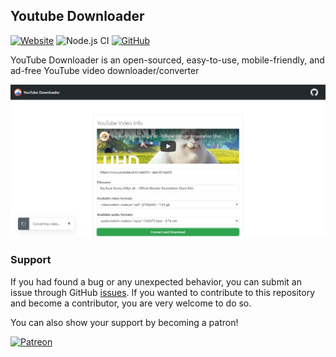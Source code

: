 
## Youtube Downloader

[![Website](https://img.shields.io/website?url=https%3A%2F%2Fyt-downloader.eidoriantan.tech)][homepage]
![Node.js CI](https://github.com/eidoriantan/youtube-downloader/workflows/Node.js%20CI/badge.svg)
[![GitHub](https://img.shields.io/github/license/eidoriantan/youtube-downloader)](https://github.com/eidoriantan/youtube-downloader/blob/master/LICENSE.txt)

YouTube Downloader is an open-sourced, easy-to-use, mobile-friendly, and ad-free
YouTube video downloader/converter

![Website Screenshot](./public/assets/images/screenshot.jpg)

### Support
If you had found a bug or any unexpected behavior, you can submit an issue
through GitHub
[issues](https://github.com/eidoriantan/youtube-downloader/issues). If you wanted to
contribute to this repository and become a contributor, you are very welcome to
do so.

You can also show your support by becoming a patron!

[![Patreon](https://c5.patreon.com/external/logo/become_a_patron_button.png)](https://www.patreon.com/eidoriantan)

[homepage]: https://yt-downloader.eidoriantan.tech
